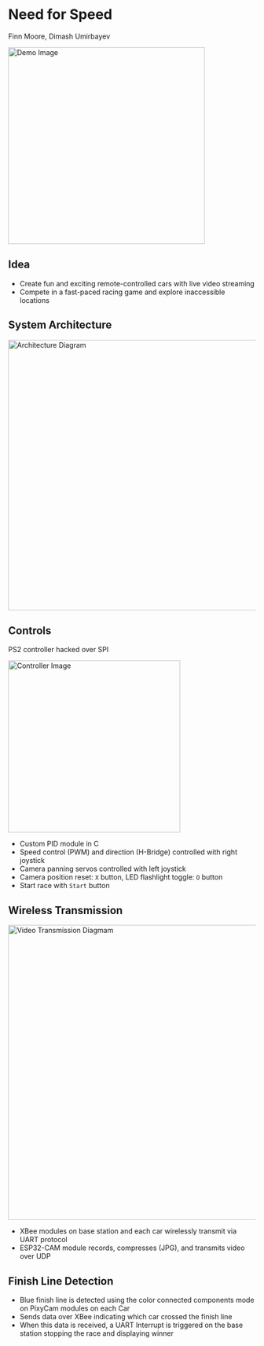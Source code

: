 # Need for Speed
Finn Moore, Dimash Umirbayev

<p align="left">
  <img src="https://github.com/ffdm/need-for-speed/blob/master/assets/cars.jpg" width="400" title="Demo Image">
</p>

## Idea
- Create fun and exciting remote-controlled cars with live video streaming
- Compete in a fast-paced racing game and explore inaccessible locations

## System Architecture
<p align="left">
  <img src="https://github.com/ffdm/need-for-speed/blob/master/assets/architecture.png" width="550" title="Architecture Diagram">
</p>

## Controls
PS2 controller hacked over SPI
<p align="left">
  <img src="https://github.com/ffdm/need-for-speed/blob/master/assets/controller.png" width="350" title="Controller Image">
</p>

- Custom PID module in C
- Speed control (PWM) and direction (H-Bridge) controlled with right joystick
- Camera panning servos controlled with left joystick
- Camera position reset: `X` button, LED flashlight toggle: `O` button
- Start race with `Start` button

## Wireless Transmission
<p align="left">
  <img src="https://github.com/ffdm/need-for-speed/blob/master/assets/video_transmission.png" width="600" title="Video Transmission Diagmam">
</p>

- XBee modules on base station and each car wirelessly transmit via UART protocol
- ESP32-CAM module records, compresses (JPG), and transmits video over UDP

## Finish Line Detection
- Blue finish line is detected using the color connected components mode on PixyCam modules on each Car
- Sends data over XBee indicating which car crossed the finish line
- When this data is received, a UART Interrupt is triggered on the base station stopping the race and displaying winner
